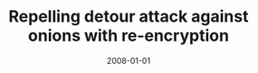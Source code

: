 ---
# Documentation: https://wowchemy.com/docs/managing-content/

title: Repelling detour attack against onions with re-encryption
subtitle: ''
summary: ''
authors:
- Marek Klonowski
- Mirosław Kutyłowski
- Anna S. Lauks-Dutka
tags: []
categories: []
date: '2008-01-01'
lastmod: 2022-10-07T05:12:55Z
featured: false
draft: false

# Featured image
# To use, add an image named `featured.jpg/png` to your page's folder.
# Focal points: Smart, Center, TopLeft, Top, TopRight, Left, Right, BottomLeft, Bottom, BottomRight.
image:
  caption: ''
  focal_point: ''
  preview_only: false

# Projects (optional).
#   Associate this post with one or more of your projects.
#   Simply enter your project's folder or file name without extension.
#   E.g. `projects = ["internal-project"]` references `content/project/deep-learning/index.md`.
#   Otherwise, set `projects = []`.
projects: []
publishDate: '2022-10-07T05:12:54.481979Z'
publication_types:
- '2'
abstract: ''
publication: '*Lecture Notes in Computer Science*'
doi: 10.1007/978-3-540-68914-0_18
---